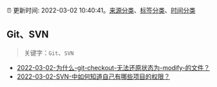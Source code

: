 :alarm_clock: 更新时间: 2022-03-02 10:40:41。[来源分类](../README.md)、[标签分类](../TAGS.md)、[时间分类](../TIMELINE.md)

## Git、SVN


> 关键字：`Git`、`SVN`



- [2022-03-02-为什么-git-checkout-无法还原状态为-modify-的文件？](https://www.v2ex.com/t/837503) 
- [2022-03-02-SVN-中如何知道自己有哪些项目的权限？](https://www.v2ex.com/t/837485) 